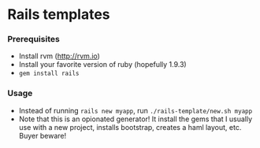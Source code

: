 # Rails templates

### Prerequisites
* Install rvm (http://rvm.io)
* Install your favorite version of ruby (hopefully 1.9.3)
* `gem install rails`

### Usage
* Instead of running `rails new myapp`, run `./rails-template/new.sh myapp`
* Note that this is an opionated generator! It install the gems that I usually use with a new project, installs bootstrap, creates a haml layout, etc. Buyer beware!
